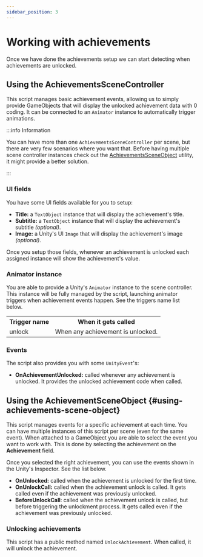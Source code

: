 ```yaml
---
sidebar_position: 3
---
```


# Working with achievements

Once we have done the achievements setup we can start detecting when achievements are unlocked.

## Using the AchievementsSceneController

This script manages basic achievement events, allowing us to simply provide GameObjects that will display the unlocked achievement data with 0 coding. It can be connected to an `Animator` instance to automatically trigger animations.

:::info Information

You can have more than one `AchievementsSceneController` per scene, but there are very few scenarios where you want that.
Before having multiple scene controller instances check out the [AchievementsSceneObject](#using-achievements-scene-object) utility, it might provide a better solution.

:::

### UI fields

You have some UI fields available for you to setup:

- **Title:** a `TextObject` instance that will display the achievement's title.
- **Subtitle:** a `TextObject` instance that will display the achievement's subtitle _(optional)_.
- **Image:** a Unity's UI `Image` that will display the achievement's image _(optional)_.

Once you setup those fields, whenever an achievement is unlocked each assigned instance will show the achievement's value.

### Animator instance

You are able to provide a Unity's `Animator` instance to the scene controller. This instance will be fully managed by the script, launching animator triggers when achievement events happen. See the triggers name list below.

<table>
    <tbody>
        <tr>
            <th>
                Trigger name
            </th>
            <th>
                When it gets called
            </th>
        </tr>
        <tr>
            <td>
                unlock
            </td>
            <td>
                When any achievement is unlocked.
            </td>
        </tr>
    </tbody>
</table>

### Events

The script also provides you with some `UnityEvent`'s:

- **OnAchievementUnlocked:** called whenever any achievement is unlocked. It provides the unlocked achievement code when called.

## Using the AchievementSceneObject {#using-achievements-scene-object}

This script manages events for a specific achievement at each time. You can have multiple instances of this script per scene (even for the same event).
When attached to a GameObject you are able to select the event you want to work with. This is done by selecting the achievement on the **Achievement** field.

Once you selected the right achievement, you can use the events shown in the Unity's Inspector. See the list below.

- **OnUnlocked:** called when the achievement is unlocked for the first time.
- **OnUnlockCall:** called when the achievement unlock is called. It gets called even if the achievement was previously unlocked.
- **BeforeUnlockCall**: called when the achievement unlock is called, but before triggering the unlockment process. It gets called even if the achievement was previously unlocked.

### Unlocking achievements

This script has a public method named `UnlockAchievement`. When called, it will unlock the achievement.

